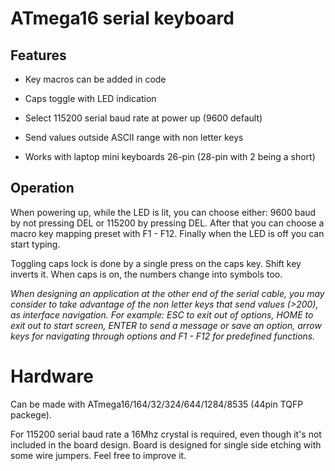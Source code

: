 # ATmega16 serial keyboard

## Features

 - Key macros can be added in code
 
 - Caps toggle with LED indication
 
 - Select 115200 serial baud rate at power up (9600 default)
 
 - Send values outside ASCII range with non letter keys
 
 - Works with laptop mini keyboards 26-pin (28-pin with 2 being a short)

## Operation

When powering up, while the LED is lit, you can choose either: 9600 baud by not pressing DEL or 115200 by pressing DEL. After that you can choose a macro key mapping preset with F1 - F12. Finally when the LED is off you can start typing.

Toggling caps lock is done by a single press on the caps key. Shift key inverts it. When caps is on, the numbers change into symbols too.

_When designing an application at the other end of the serial cable, you may consider to take advantage of the non letter keys that send values (>200), as interface navigation. For example: ESC to exit out of options, HOME to exit out to start screen, ENTER to send a message or save an option, arrow keys for navigating through options and F1 - F12 for predefined functions._

# Hardware

Can be made with ATmega16/164/32/324/644/1284/8535 (44pin TQFP packege).

For 115200 serial baud rate a 16Mhz crystal is required, even though it's not included in the board design.
Board is designed for single side etching with some wire jumpers. Feel free to improve it.
